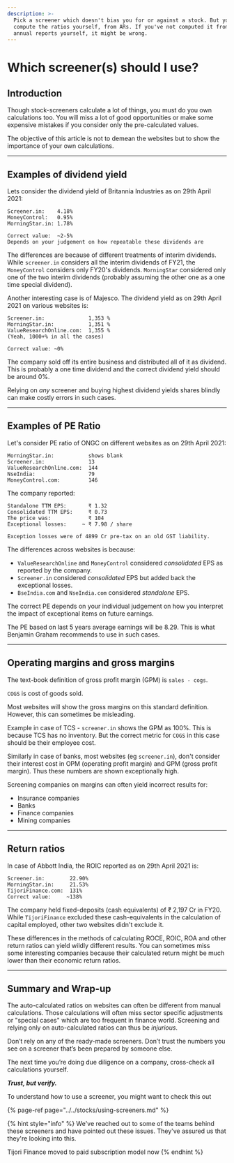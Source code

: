 ```yaml
---
description: >-
  Pick a screener which doesn't bias you for or against a stock. But you should
  compute the ratios yourself, from ARs. If you've not computed it from the
  annual reports yourself, it might be wrong.
---
```


# Which screener\(s\) should I use?

## Introduction

Though stock-screeners calculate a lot of things, you must do you own calculations too. You will miss a lot of good opportunities or make some expensive mistakes if you consider only the pre-calculated values.

The objective of this article is not to demean the websites but to show the importance of your own calculations.

----

## Examples of dividend yield

Lets consider the dividend yield of Britannia Industries as on 29th April 2021:

```
Screener.in:    4.18%
MoneyControl:   0.95%
MorningStar.in: 1.78%

Correct value:  ~2-5%
Depends on your judgement on how repeatable these dividends are
```

The differences are because of different treatments of interim dividends. While `screener.in` considers all the interim dividends of FY21, the `MoneyControl` considers only FY20's dividends. `MorningStar` considered only one of the two interim dividends (probably assuming the other one as a one time special dividend).


Another interesting case is of Majesco. The dividend yield as on 29th April 2021 on various websites is:

```
Screener.in:              1,353 %
MorningStar.in:           1,351 %
ValueResearchOnline.com:  1,355 %
(Yeah, 1000+% in all the cases)

Correct value: ~0%
```

The company sold off its entire business and distributed all of it as dividend. This is probably a one time dividend and the correct dividend yield should be around 0%.

Relying on *any* screener and buying highest dividend yields shares blindly can make costly errors in such cases.

----

## Examples of PE Ratio

Let's consider PE ratio of ONGC on different websites as on 29th April 2021:

```
MorningStar.in:           shows blank
Screener.in:              13
ValueResearchOnline.com:  144
NseIndia:                 79
MoneyControl.com:         146
```

The company reported:
```
Standalone TTM EPS:       ₹ 1.32
Consolidated TTM EPS:     ₹ 0.73
The price was:            ₹ 104
Exceptional losses:     ~ ₹ 7.98 / share

Exception losses were of 4899 Cr pre-tax on an old GST liability.
```

The differences across websites is because:
- `ValueResearchOnline` and `MoneyControl` considered *consolidated* EPS as reported by the company.
- `Screener.in` considered *consolidated* EPS but added back the exceptional losses.
- `BseIndia.com` and `NseIndia.com` considered *standalone* EPS. 

The correct PE depends on your individual judgement on how you interpret the impact of exceptional items on future earnings.

The PE based on last 5 years average earnings will be 8.29. This is what Benjamin Graham recommends to use in such cases.

----

## Operating margins and gross margins

The text-book definition of gross profit margin (GPM) is `sales - cogs`.

`COGS` is cost of goods sold.

Most websites will show the gross margins on this standard definition. However, this can sometimes be misleading.

Example in case of TCS - `screener.in` shows the GPM as 100%. This is because TCS has no inventory. But the correct metric for `COGS` in this case should be their employee cost.

Similarly in case of banks, most websites (eg `screener.in`), don't consider their interest cost in OPM (operating profit margin) and GPM (gross profit margin). Thus these numbers are shown exceptionally high.

Screening companies on margins can often yield incorrect results for:
- Insurance companies
- Banks
- Finance companies
- Mining companies

----

## Return ratios

In case of Abbott India, the ROIC reported as on 29th April 2021 is:

```
Screener.in:        22.90%
MorningStar.in:     21.53%
TijoriFinance.com:  131%
Correct value:     ~138%
```

The company held fixed-deposits (cash equivalents) of ₹ 2,197 Cr in FY20. While `TijoriFinance` excluded these cash-equivalents in the calculation of capital employed, other two websites didn't exclude it.

These differences in the methods of calculating ROCE, ROIC, ROA and other return ratios can yield wildly different results. You can sometimes miss some interesting companies because their calculated return might be much lower than their economic return ratios.

----

## Summary and Wrap-up

The auto-calculated ratios on websites can often be different from manual calculations. Those calculations will often miss sector specific adjustments or "special cases" which are too frequent in finance world. Screening and relying only on auto-calculated ratios can thus be *injurious*.

Don’t rely on any of the ready-made screeners. Don’t trust the numbers you see on a screener that’s been prepared by someone else.

The next time you’re doing due diligence on a company, cross-check all calculations yourself.

_**Trust, but verify.**_

To understand how to use a screener, you might want to check this out

{% page-ref page="../../stocks/using-screeners.md" %}

{% hint style="info" %}
We've reached out to some of the teams behind these screeners and have pointed out these issues. They've assured us that they're looking into this.

Tijori Finance moved to paid subscription model now
{% endhint %}
